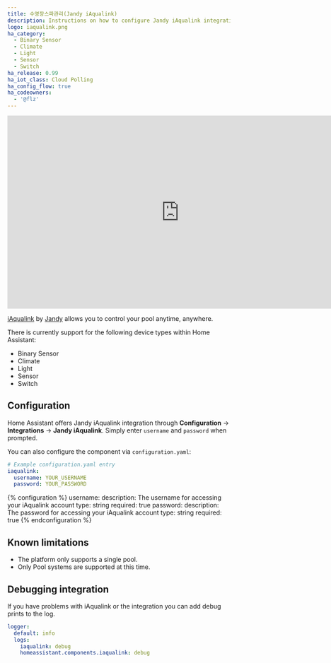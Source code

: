 ```yaml
---
title: 수영장스파관리(Jandy iAqualink)
description: Instructions on how to configure Jandy iAqualink integration.
logo: iaqualink.png
ha_category:
  - Binary Sensor
  - Climate
  - Light
  - Sensor
  - Switch
ha_release: 0.99
ha_iot_class: Cloud Polling
ha_config_flow: true
ha_codeowners:
  - '@flz'
---
```


<div class='videoWrapper'>
<iframe width="776" height="437" src="https://www.youtube.com/embed/m3YoKtztICw" frameborder="0" allow="accelerometer; autoplay; encrypted-media; gyroscope; picture-in-picture" allowfullscreen></iframe>
</div>

[iAqualink](https://www.iaqualink.com/) by [Jandy](https://www.jandy.com/) allows you to control your pool anytime, anywhere.

There is currently support for the following device types within Home Assistant:

- Binary Sensor
- Climate
- Light
- Sensor
- Switch

## Configuration

Home Assistant offers Jandy iAqualink integration through **Configuration** -> **Integrations** -> **Jandy iAqualink**. Simply enter `username` and `password` when prompted.

You can also configure the component via `configuration.yaml`:

```yaml
# Example configuration.yaml entry
iaqualink:
  username: YOUR_USERNAME
  password: YOUR_PASSWORD
```

{% configuration %}
username:
  description: The username for accessing your iAqualink account
  type: string
  required: true
password:
  description: The password for accessing your iAqualink account
  type: string
  required: true
{% endconfiguration %}

## Known limitations

- The platform only supports a single pool.
- Only Pool systems are supported at this time.

## Debugging integration

If you have problems with iAqualink or the integration you can add debug prints to the log.

```yaml
logger:
  default: info
  logs:
    iaqualink: debug
    homeassistant.components.iaqualink: debug
```
